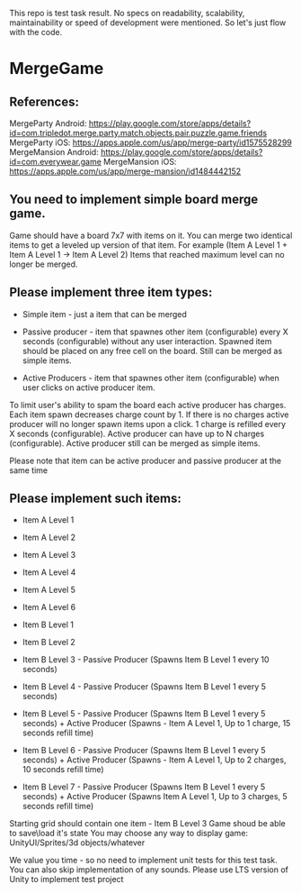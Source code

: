 
This repo is test task result.
No specs on readability, scalability, maintainability or speed of development were mentioned. So let's just flow with the code.

# MergeGame

## References:

MergeParty Android: https://play.google.com/store/apps/details?id=com.tripledot.merge.party.match.objects.pair.puzzle.game.friends
MergeParty iOS: https://apps.apple.com/us/app/merge-party/id1575528299
MergeMansion Android: https://play.google.com/store/apps/details?id=com.everywear.game
MergeMansion iOS: https://apps.apple.com/us/app/merge-mansion/id1484442152

## You need to implement simple board merge game. 
Game should have a board 7x7 with items on it.
You can merge two identical items to get a leveled up version of that item.
For example (Item A Level 1 + Item A Level 1 -> Item A Level 2)
Items that reached maximum level can no longer be merged.

## Please implement three item types:

- Simple item - just a item that can be merged

- Passive producer - item that spawnes other item (configurable) every X seconds (configurable) without any user interaction.
Spawned item should be placed on any free cell on the board. Still can be merged as simple items.

- Active Producers - item that spawnes other item (configurable) when user clicks on active producer item.

To limit user's ability to spam the board each active producer has charges. Each item spawn decreases charge count by 1.
If there is no charges active producer will no longer spawn items upon a click. 1 charge is refilled every X seconds (configurable).
Active producer can have up to N charges (configurable). Active producer still can be merged as simple items.

Please note that item can be active producer and passive producer at the same time

## Please implement such items:

- Item A Level 1
- Item A Level 2
- Item A Level 3
- Item A Level 4
- Item A Level 5
- Item A Level 6

- Item B Level 1
- Item B Level 2
- Item B Level 3 - Passive Producer (Spawns Item B Level 1 every 10 seconds)
- Item B Level 4 - Passive Producer (Spawns Item B Level 1 every  5 seconds)
- Item B Level 5 - Passive Producer (Spawns Item B Level 1 every  5 seconds) + Active Producer (Spawns - Item A Level 1, Up to 1 charge,  15 seconds refill time)
- Item B Level 6 - Passive Producer (Spawns Item B Level 1 every  5 seconds) + Active Producer (Spawns - Item A Level 1, Up to 2 charges, 10 seconds refill time)
- Item B Level 7 - Passive Producer (Spawns Item B Level 1 every  5 seconds) + Active Producer (Spawns Item A Level 1, Up to 3 charges,  5 seconds refill time)

Starting grid should contain one item - Item B Level 3
Game shoud be able to save\load it's state
You may choose any way to display game: UnityUI/Sprites/3d objects/whatever

We value you time - so no need to implement unit tests for this test task. You can also skip implementation of any sounds.
Please use LTS version of Unity to implement test project